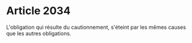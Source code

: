 # Article 2034

L'obligation qui résulte du cautionnement, s'éteint par les mêmes causes que les autres obligations.
